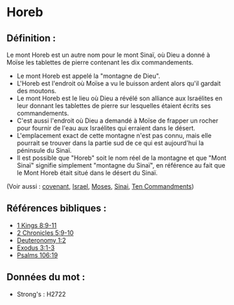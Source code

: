 # Horeb

## Définition :

Le mont Horeb est un autre nom pour le mont Sinaï, où Dieu a donné à Moïse les tablettes de pierre contenant les dix commandements.

* Le mont Horeb est appelé la "montagne de Dieu".
* L'Horeb est l'endroit où Moïse a vu le buisson ardent alors qu'il gardait des moutons.
* Le mont Horeb est le lieu où Dieu a révélé son alliance aux Israélites en leur donnant les tablettes de pierre sur lesquelles étaient écrits ses commandements.
* C'est aussi l'endroit où Dieu a demandé à Moïse de frapper un rocher pour fournir de l'eau aux Israélites qui erraient dans le désert.
* L'emplacement exact de cette montagne n'est pas connu, mais elle pourrait se trouver dans la partie sud de ce qui est aujourd'hui la péninsule du Sinaï.
* Il est possible que "Horeb" soit le nom réel de la montagne et que "Mont Sinaï" signifie simplement "montagne du Sinaï", en référence au fait que le Mont Horeb était situé dans le désert du Sinaï.

(Voir aussi : [covenant](../kt/covenant.md), [Israel](../kt/israel.md), [Moses](../names/moses.md), [Sinai](../names/sinai.md), [Ten Commandments](../other/tencommandments.md))

## Références bibliques :

* [1 Kings 8:9-11](rc://en/tn/help/1ki/08/09)
* [2 Chronicles 5:9-10](rc://en/tn/help/2ch/05/09)
* [Deuteronomy 1:2](rc://en/tn/help/deu/01/02)
* [Exodus 3:1-3](rc://en/tn/help/exo/03/01)
* [Psalms 106:19](rc://en/tn/help/psa/106/19)

## Données du mot :

* Strong's : H2722
